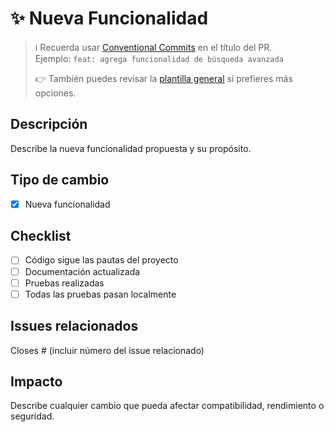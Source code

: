 # ✨ Nueva Funcionalidad

> ℹ️ Recuerda usar [Conventional Commits](https://www.conventionalcommits.org) en el título del PR.  
> Ejemplo: `feat: agrega funcionalidad de búsqueda avanzada`  
>  
> 👉 También puedes revisar la [plantilla general](../PULL_REQUEST_TEMPLATE.md) si prefieres más opciones.

## Descripción
Describe la nueva funcionalidad propuesta y su propósito.

## Tipo de cambio
- [x] Nueva funcionalidad

## Checklist
- [ ] Código sigue las pautas del proyecto
- [ ] Documentación actualizada
- [ ] Pruebas realizadas
- [ ] Todas las pruebas pasan localmente

## Issues relacionados
Closes # (incluir número del issue relacionado)

## Impacto
Describe cualquier cambio que pueda afectar compatibilidad, rendimiento o seguridad.
